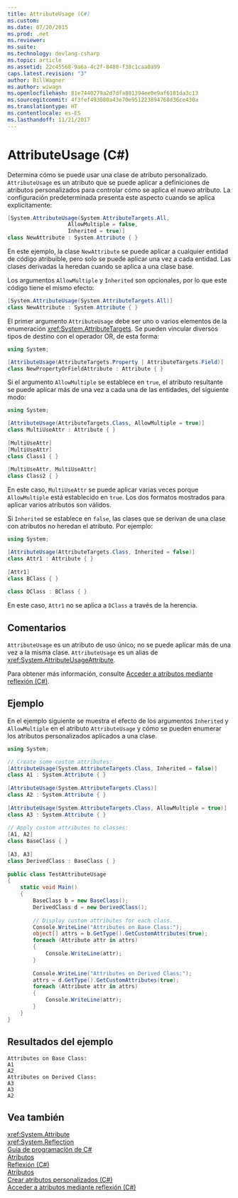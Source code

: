 ```yaml
---
title: AttributeUsage (C#)
ms.custom: 
ms.date: 07/20/2015
ms.prod: .net
ms.reviewer: 
ms.suite: 
ms.technology: devlang-csharp
ms.topic: article
ms.assetid: 22c45568-9a6a-4c2f-8480-f38c1caa0a99
caps.latest.revision: "3"
author: BillWagner
ms.author: wiwagn
ms.openlocfilehash: 81e7440279a2d7dfa801394ee0e9af6181da3c13
ms.sourcegitcommit: 4f3fef493080a43e70e951223894768d36ce430a
ms.translationtype: HT
ms.contentlocale: es-ES
ms.lasthandoff: 11/21/2017
---
```

# <a name="attributeusage-c"></a>AttributeUsage (C#)
Determina cómo se puede usar una clase de atributo personalizado. `AttributeUsage` es un atributo que se puede aplicar a definiciones de atributos personalizados para controlar cómo se aplica el nuevo atributo. La configuración predeterminada presenta este aspecto cuando se aplica explícitamente:  
  
```csharp  
[System.AttributeUsage(System.AttributeTargets.All,  
                   AllowMultiple = false,  
                   Inherited = true)]  
class NewAttribute : System.Attribute { }  
```  
  
 En este ejemplo, la clase `NewAttribute` se puede aplicar a cualquier entidad de código atribuible, pero solo se puede aplicar una vez a cada entidad. Las clases derivadas la heredan cuando se aplica a una clase base.  
  
 Los argumentos `AllowMultiple` y `Inherited` son opcionales, por lo que este código tiene el mismo efecto:  
  
```csharp  
[System.AttributeUsage(System.AttributeTargets.All)]  
class NewAttribute : System.Attribute { }  
```  
  
 El primer argumento `AttributeUsage` debe ser uno o varios elementos de la enumeración <xref:System.AttributeTargets>. Se pueden vincular diversos tipos de destino con el operador OR, de esta forma:  
  
```csharp  
using System;  

[AttributeUsage(AttributeTargets.Property | AttributeTargets.Field)]  
class NewPropertyOrFieldAttribute : Attribute { }  
```  
  
 Si el argumento `AllowMultiple` se establece en `true`, el atributo resultante se puede aplicar más de una vez a cada una de las entidades, del siguiente modo:  
  
```csharp  
using System;  

[AttributeUsage(AttributeTargets.Class, AllowMultiple = true)]  
class MultiUseAttr : Attribute { }  
  
[MultiUseAttr]  
[MultiUseAttr]  
class Class1 { }  
  
[MultiUseAttr, MultiUseAttr]  
class Class2 { }  
```  
  
 En este caso, `MultiUseAttr` se puede aplicar varias veces porque `AllowMultiple` está establecido en `true`. Los dos formatos mostrados para aplicar varios atributos son válidos.  
  
 Si `Inherited` se establece en `false`, las clases que se derivan de una clase con atributos no heredan el atributo. Por ejemplo:  
  
```csharp  
using System;  

[AttributeUsage(AttributeTargets.Class, Inherited = false)]  
class Attr1 : Attribute { }  
  
[Attr1]  
class BClass { }  
  
class DClass : BClass { }  
```  
  
 En este caso, `Attr1` no se aplica a `DClass` a través de la herencia.  
  
## <a name="remarks"></a>Comentarios  
 `AttributeUsage` es un atributo de uso único; no se puede aplicar más de una vez a la misma clase. `AttributeUsage` es un alias de <xref:System.AttributeUsageAttribute>.  
  
 Para obtener más información, consulte [Acceder a atributos mediante reflexión (C#)](../../../../csharp/programming-guide/concepts/attributes/accessing-attributes-by-using-reflection.md).  
  
## <a name="example"></a>Ejemplo  
 En el ejemplo siguiente se muestra el efecto de los argumentos `Inherited` y `AllowMultiple` en el atributo `AttributeUsage` y cómo se pueden enumerar los atributos personalizados aplicados a una clase.  
  
```csharp  
using System;  

// Create some custom attributes:  
[AttributeUsage(System.AttributeTargets.Class, Inherited = false)]  
class A1 : System.Attribute { }  
  
[AttributeUsage(System.AttributeTargets.Class)]  
class A2 : System.Attribute { }  
  
[AttributeUsage(System.AttributeTargets.Class, AllowMultiple = true)]  
class A3 : System.Attribute { }  
  
// Apply custom attributes to classes:  
[A1, A2]  
class BaseClass { }  
  
[A3, A3]  
class DerivedClass : BaseClass { }  
  
public class TestAttributeUsage  
{  
    static void Main()  
    {  
        BaseClass b = new BaseClass();  
        DerivedClass d = new DerivedClass();  
  
        // Display custom attributes for each class.  
        Console.WriteLine("Attributes on Base Class:");  
        object[] attrs = b.GetType().GetCustomAttributes(true);  
        foreach (Attribute attr in attrs)  
        {  
            Console.WriteLine(attr);  
        }  
  
        Console.WriteLine("Attributes on Derived Class:");  
        attrs = d.GetType().GetCustomAttributes(true);  
        foreach (Attribute attr in attrs)  
        {  
            Console.WriteLine(attr);  
        }  
    }  
}  
```  
  
## <a name="sample-output"></a>Resultados del ejemplo  
  
```  
Attributes on Base Class:  
A1  
A2  
Attributes on Derived Class:  
A3  
A3  
A2  
```  
  
## <a name="see-also"></a>Vea también  
 <xref:System.Attribute>  
 <xref:System.Reflection>  
 [Guía de programación de C#](../../../../csharp/programming-guide/index.md)  
 [Atributos](https://msdn.microsoft.com/library/5x6cd29c)  
 [Reflexión (C#)](../../../../csharp/programming-guide/concepts/reflection.md)  
 [Atributos](../../../../csharp/programming-guide/concepts/attributes/index.md)  
 [Crear atributos personalizados (C#)](../../../../csharp/programming-guide/concepts/attributes/creating-custom-attributes.md)  
 [Acceder a atributos mediante reflexión (C#)](../../../../csharp/programming-guide/concepts/attributes/accessing-attributes-by-using-reflection.md)
